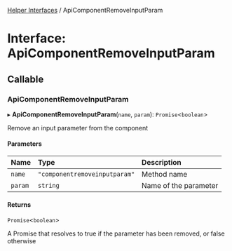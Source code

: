 [Helper Interfaces](../README.md) / ApiComponentRemoveInputParam

# Interface: ApiComponentRemoveInputParam

## Callable

### ApiComponentRemoveInputParam

▸ **ApiComponentRemoveInputParam**(`name`, `param`): `Promise`<`boolean`\>

Remove an input parameter from the component

#### Parameters

| Name | Type | Description |
| :------ | :------ | :------ |
| `name` | ``"componentremoveinputparam"`` | Method name |
| `param` | `string` | Name of the parameter |

#### Returns

`Promise`<`boolean`\>

A Promise that resolves to true if the parameter has been removed, or false otherwise
